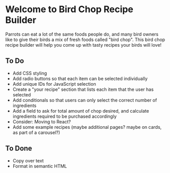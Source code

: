 # Welcome to Bird Chop Recipe Builder
Parrots can eat a lot of the same foods people do, and many bird owners like to give their birds a mix of fresh foods called "bird chop". This bird chop recipe builder will help you come up with tasty recipes your birds will love!

## To Do
- Add CSS styling
- Add radio buttons so that each item can be selected individually
- Add unique IDs for JavaScript selection
- Create a "your recipe" section that lists each item that the user has selected
- Add conditionals so that users can only select the correct number of ingredients
- Add a field to ask for total amount of chop desired, and calculate ingredients required to be purchased accordingly
- Consider: Moving to React?
- Add some example recipes (maybe additional pages? maybe on cards, as part of a carousel?)

## To Done
- Copy over text
- Format in semantic HTML